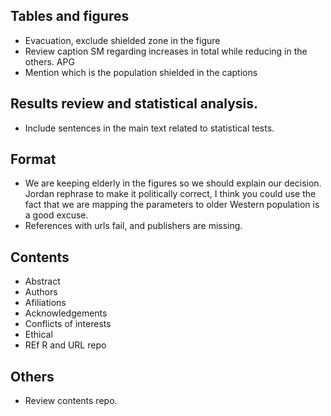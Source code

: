 


## Tables and figures

* Evacuation, exclude shielded zone in the figure
* Review caption SM regarding increases in total while reducing in the others. APG
* Mention which is the population shielded in the captions

## Results review and statistical analysis.

* Include sentences in the main text related to statistical tests.


## Format

* We are keeping elderly in the figures so we should explain our decision. Jordan rephrase to make it politically correct, I think you could use the fact that we are mapping the parameters to older Western population is a good excuse.
* References with urls fail, and publishers are missing.

## Contents

* Abstract
* Authors
* Afiliations
* Acknowledgements
* Conflicts of interests
* Ethical
* REf R and URL repo

## Others

* Review contents repo. 
